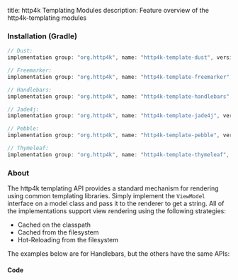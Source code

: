 title: http4k Templating Modules
description: Feature overview of the http4k-templating modules

### Installation (Gradle)

```groovy
// Dust: 
implementation group: "org.http4k", name: "http4k-template-dust", version: "4.30.8.0"

// Freemarker: 
implementation group: "org.http4k", name: "http4k-template-freemarker", version: "4.30.8.0"

// Handlebars: 
implementation group: "org.http4k", name: "http4k-template-handlebars", version: "4.30.8.0"

// Jade4j: 
implementation group: "org.http4k", name: "http4k-template-jade4j", version: "4.30.8.0"

// Pebble: 
implementation group: "org.http4k", name: "http4k-template-pebble", version: "4.30.8.0"

// Thymeleaf: 
implementation group: "org.http4k", name: "http4k-template-thymeleaf", version: "4.30.8.0"
```

### About
The http4k templating API provides a standard mechanism for rendering using common templating libraries. Simply implement the `ViewModel` interface on a model class and pass it to the renderer to get a string. All of the implementations support view rendering using the following strategies:

* Cached on the classpath
* Cached from the filesystem
* Hot-Reloading from the filesystem

The examples below are for Handlebars, but the others have the same APIs:

#### Code  [<img class="octocat"/>](https://github.com/http4k/http4k/blob/master/src/docs/guide/reference/templating/example.kt)

<script src="https://gist-it.appspot.com/https://github.com/http4k/http4k/blob/master/src/docs/guide/reference/templating/example.kt"></script>

[http4k]: https://http4k.org
